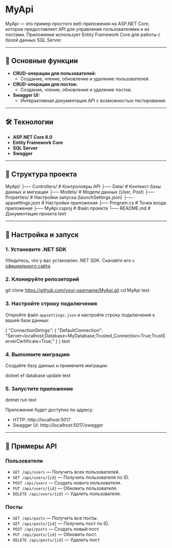 # MyApi

MyApi — это пример простого веб-приложения на ASP.NET Core, которое предоставляет API для управления пользователями и их постами. Приложение использует Entity Framework Core для работы с базой данных SQL Server.

---

## 🚀 Основные функции

- **CRUD-операции для пользователей:**
  - Создание, чтение, обновление и удаление пользователей.
- **CRUD-операции для постов:**
  - Создание, чтение, обновление и удаление постов.
- **Swagger UI:**
  - Интерактивная документация API с возможностью тестирования.

---

## 🛠️ Технологии

- **ASP.NET Core 8.0**
- **Entity Framework Core**
- **SQL Server**
- **Swagger**

---

## 📂 Структура проекта

MyApi/
├── Controllers/ # Контроллеры API
├── Data/ # Контекст базы данных и миграции
├── Models/ # Модели данных (User, Post)
├── Properties/ # Настройки запуска (launchSettings.json)
├── appsettings.json # Настройки приложения
├── Program.cs # Точка входа приложения
├── MyApi.csproj # Файл проекта
└── README.md # Документация проекта
text

---

## 🔧 Настройка и запуск

### 1. Установите .NET SDK

Убедитесь, что у вас установлен .NET SDK. Скачайте его с [официального сайта](https://dotnet.microsoft.com/ru-ru/download).

### 2. Клонируйте репозиторий

git clone https://github.com/your-username/MyApi.git
cd MyApi
text

### 3. Настройте строку подключения

Откройте файл `appsettings.json` и настройте строку подключения к вашей базе данных:

{
"ConnectionStrings": {
"DefaultConnection": "Server=localhost;Database=MyDatabase;Trusted_Connection=True;TrustServerCertificate=True;"
}
}
text

### 4. Выполните миграцию

Создайте базу данных и примените миграции:

dotnet ef database update
text

### 5. Запустите приложение

dotnet run
text

Приложение будет доступно по адресу:

- HTTP: http://localhost:5017
- Swagger UI: http://localhost:5017/swagger

---

## 📝 Примеры API

### Пользователи

- `GET /api/users` — Получить всех пользователей.
- `GET /api/users/{id}` — Получить пользователя по ID.
- `POST /api/users` — Создать нового пользователя.
- `PUT /api/users/{id}` — Обновить пользователя.
- `DELETE /api/users/{id}` — Удалить пользователя.

### Посты

- `GET /api/posts` — Получить все посты.
- `GET /api/posts/{id}` — Получить пост по ID.
- `POST /api/posts` — Создать новый пост.
- `PUT /api/posts/{id}` — Обновить пост.
- `DELETE /api/posts/{id}` — Удалить пост.
